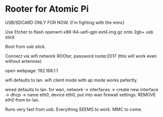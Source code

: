 # Rooter for Atomic Pi

USB/SDCARD ONLY FOR NOW. (I'm fighting with the mmc)

Use Etcher to flash openwrt-x86-64-uefi-gpt-ext4.img.gz onto 2gb+ usb stick

Boot from usb stick.

Connect via wifi network ROOter, password rooter2017 (this will work even without antennas)

open webpage: 192.168.1.1

wifi defaults to lan. wifi client mode with ap mode works pefectly.

wired defaults to lan. for wan, network -> interfaces -> create new interface -> dhcp -> name eth0, device eth0, put into wan firewall settings. REMOVE eth0 from br-lan.

Runs very fast from usb. Everything SEEMS to work. MMC to come.
